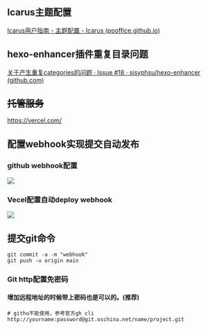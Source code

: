 ## Icarus主题配置

[Icarus用户指南 - 主题配置 - Icarus (ppoffice.github.io)](https://ppoffice.github.io/hexo-theme-icarus/Configuration/icarus%E7%94%A8%E6%88%B7%E6%8C%87%E5%8D%97-%E4%B8%BB%E9%A2%98%E9%85%8D%E7%BD%AE/)

## hexo-enhancer插件重复目录问题

[关于产生重复categories的问题 · Issue #18 · sisyphsu/hexo-enhancer (github.com)](https://github.com/sisyphsu/hexo-enhancer/issues/18)

## ~~托管服务~~
https://vercel.com/

## 配置webhook实现提交自动发布

### github webhook配置

![](https://blog-1258875084.cos.ap-guangzhou.myqcloud.com/picgo-eve202209290907914.png)

### Vecel配置自动deploy webhook

![](https://blog-1258875084.cos.ap-guangzhou.myqcloud.com/picgo-eve202209290909168.png)


## 提交git命令

```shell
git commit -a -m "webhook"
git push -u origin main
```

### Git http配置免密码

#### 增加远程地址的时候带上密码也是可以的。(推荐)
```
# githu不能使用，参考官方gh cli
http://yourname:password@git.oschina.net/name/project.git
```

